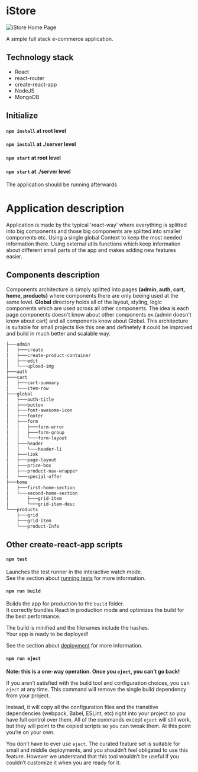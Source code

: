 # iStore

![iStore Home Page](C:\Users\Admin\Pictures\Screenshots\iStore-home-1.png "iStore Home Page")

A simple full stack e-commerce application.  

## Technology stack
* React
* react-router
* create-react-app
* NodeJS
* MongoDB

## Initialize

#### `npm install` at root level
#### `npm install` at ./server level

#### `npm start` at root level
#### `npm start` at ./server level

The application should be running afterwards

# Application description
Application is made by the typical 'react-way' where everything is splitted into big components and those big components are splitted into smaller components etc. 
Using a single global Context to keep the most needed information there.
Using external utils functions which keep information about different small parts of the app and makes adding new features easier.


## Components description
Components architecture is simply splitted into pages **(admin, auth, cart, home, products)** where components there are only beeing used at the same level.
**Global** directory holds all of the layout, styling, logic components which are used across all other components. The idea is each page components doesn't know about other components ex.(admin doesn't know about cart) and all components know about Global. 
This architecture is suitable for small projects like this one and definetely it could be improved and build in much better and scalable way.

```bash
├───admin
│   ├───create
│   ├───create-product-container
│   ├───edit
│   └───upload-img
├───auth
├───cart
│   ├───cart-summary
│   └───item-row
├───global
│   ├───auth-title
│   ├───button
│   ├───font-awesome-icon
│   ├───footer
│   ├───form
│   │   ├───form-error
│   │   ├───form-group
│   │   └───form-layout
│   ├───header
│   │   └───header-li
│   ├───link
│   ├───page-layout
│   ├───price-box
│   ├───product-nav-wrapper
│   └───special-offer
├───home
│   ├───first-home-section
│   └───second-home-section
│       ├───grid-item
│       └───grid-item-desc
└───products
    ├───grid
    ├───grid-item
    └───product-Info
```




## Other create-react-app scripts

#### `npm test`

Launches the test runner in the interactive watch mode.\
See the section about [running tests](https://facebook.github.io/create-react-app/docs/running-tests) for more information.

#### `npm run build`

Builds the app for production to the `build` folder.\
It correctly bundles React in production mode and optimizes the build for the best performance.

The build is minified and the filenames include the hashes.\
Your app is ready to be deployed!

See the section about [deployment](https://facebook.github.io/create-react-app/docs/deployment) for more information.

#### `npm run eject`

**Note: this is a one-way operation. Once you `eject`, you can’t go back!**

If you aren’t satisfied with the build tool and configuration choices, you can `eject` at any time. This command will remove the single build dependency from your project.

Instead, it will copy all the configuration files and the transitive dependencies (webpack, Babel, ESLint, etc) right into your project so you have full control over them. All of the commands except `eject` will still work, but they will point to the copied scripts so you can tweak them. At this point you’re on your own.

You don’t have to ever use `eject`. The curated feature set is suitable for small and middle deployments, and you shouldn’t feel obligated to use this feature. However we understand that this tool wouldn’t be useful if you couldn’t customize it when you are ready for it.

